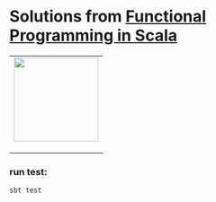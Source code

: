 # Solutions from [Functional Programming in Scala](https://www.manning.com/books/functional-programming-in-scala)
  
<table>
 <tbody>
  <tr>
    <td align="left">
        <img src="https://images.manning.com/720/960/resize/book/2/a2ed920-d6ed-48fb-8f18-b051b7a09a2a/bjarnason.png" width="150">
        </p>
    </td>  
  </tr>
 </tbody>
</table>  

  
### run test:  
  
    sbt test
